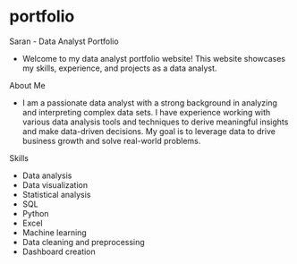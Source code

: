 # portfolio

Saran - Data Analyst Portfolio

-   Welcome to my data analyst portfolio website! This website showcases my skills, experience, and projects as a data analyst.

About Me

-   I am a passionate data analyst with a strong background in analyzing and interpreting complex data sets. I have experience working with various data analysis tools and techniques to derive meaningful insights and make data-driven decisions. My goal is to leverage data to drive business growth and solve real-world problems.

Skills

-   Data analysis
-   Data visualization
-   Statistical analysis
-   SQL
-   Python
-   Excel
-   Machine learning
-   Data cleaning and preprocessing
-   Dashboard creation
